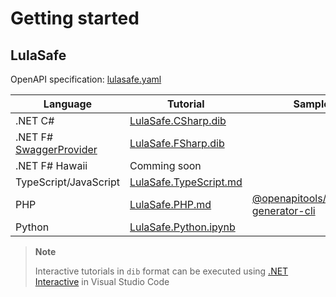 # Getting started

## LulaSafe

OpenAPI specification: [lulasafe.yaml](openapi/lulasafe.yaml)

Language | Tutorial | Sample |
--- | --- | ---
.NET C#   | [LulaSafe.CSharp.dib](tutorials/LulaSafe.CSharp.dib)  |
.NET F# [SwaggerProvider](https://fsprojects.github.io/SwaggerProvider/#/) | [LulaSafe.FSharp.dib](tutorials/LulaSafe.FSharp.dib)
.NET F# Hawaii | Comming soon
TypeScript/JavaScript | [LulaSafe.TypeScript.md](tutorials/LulaSafe.TypeScript.md)
PHP | [LulaSafe.PHP.md](tutorials/LulaSafe.PHP.md) | [@openapitools/openapi-generator-cli](samples/PHP/LulaSafe/README.md)
Python | [LulaSafe.Python.ipynb](tutorials/LulaSafe.Python.ipynb)

> **Note**
>
> Interactive tutorials in `dib` format can be executed using [.NET Interactive](https://github.com/dotnet/interactive/blob/main/README.md) in Visual Studio Code